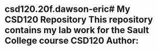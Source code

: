 # csd120.20f.dawson-eric# My CSD120 Repository This repository contains my lab work for the Sault College course CSD120 **Author**: <Eric Dawson>
